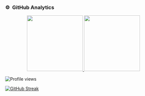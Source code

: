 
### ⚙️ &nbsp;GitHub Analytics

<p align="center">
<a href="https://github.com/sakib412">
  <img height="180em" src="https://github-readme-stats-eight-theta.vercel.app/api?username=sakib412&show_icons=true&theme=algolia&include_all_commits=true&count_private=true"/>
  <img height="180em" src="https://github-readme-stats-eight-theta.vercel.app/api/top-langs/?username=sakib412&layout=compact&langs_count=8&theme=algolia"/>
</a>
</p>

![Profile views](https://gpvc.arturio.dev/Sakib412)

<!--  CONTRIBUTION AND STREAK BLOCK -->
 [![GitHub Streak](https://github-readme-streak-stats.herokuapp.com/?user=sakib412&currStreakNum=2FD3EB&fire=pink&sideLabels=F00&theme=nightowl)](https://git.io/streak-stats)
